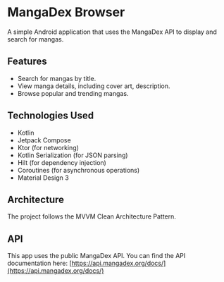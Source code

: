# MangaDex Browser

A simple Android application that uses the MangaDex API to display and search for mangas.

## Features

* Search for mangas by title.
* View manga details, including cover art, description.
* Browse popular and trending mangas.

## Technologies Used

* Kotlin
* Jetpack Compose
* Ktor (for networking)
* Kotlin Serialization (for JSON parsing)
* Hilt (for dependency injection)
* Coroutines (for asynchronous operations)
* Material Design 3

## Architecture

The project follows the MVVM Clean Architecture Pattern.

## API

This app uses the public MangaDex API. You can find the API documentation here: [https://api.mangadex.org/docs/](https://api.mangadex.org/docs/)
